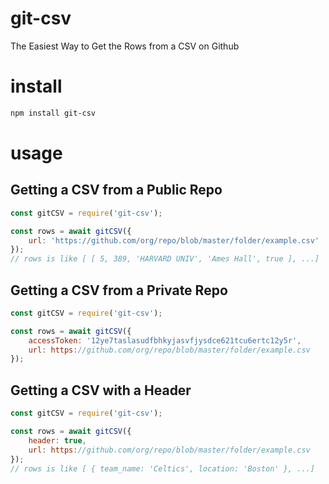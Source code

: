 # git-csv
The Easiest Way to Get the Rows from a CSV on Github

# install
```bash
npm install git-csv
```

# usage
## Getting a CSV from a Public Repo
```javascript
const gitCSV = require('git-csv');

const rows = await gitCSV({
    url: 'https://github.com/org/repo/blob/master/folder/example.csv'
});
// rows is like [ [ 5, 389, 'HARVARD UNIV', 'Ames Hall', true ], ...]
```

## Getting a CSV from a Private Repo
```javascript
const gitCSV = require('git-csv');

const rows = await gitCSV({
    accessToken: '12ye7taslasudfbhkyjasvfjysdce621tcu6ertc12y5r',
    url: https://github.com/org/repo/blob/master/folder/example.csv
});
```

## Getting a CSV with a Header
```javascript
const gitCSV = require('git-csv');

const rows = await gitCSV({
    header: true,
    url: https://github.com/org/repo/blob/master/folder/example.csv
});
// rows is like [ { team_name: 'Celtics', location: 'Boston' }, ...]
```

